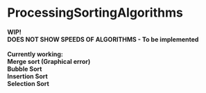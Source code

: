 # ProcessingSortingAlgorithms

<b>WIP!<b><br>
DOES NOT SHOW SPEEDS OF ALGORITHMS - To be implemented<br><br>
Currently working:<br>
Merge sort  (Graphical error)<br>
Bubble Sort<br>
Insertion Sort<br>
Selection Sort<br>
